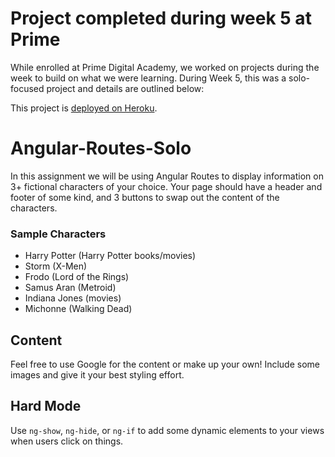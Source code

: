 # Project completed during week 5 at Prime
While enrolled at Prime Digital Academy, we worked on projects during the week to build on what we were learning. During Week 5, this was a solo-focused project and details are outlined below:

This project is [deployed on Heroku](https://infinite-ridge-17653.herokuapp.com/).

# Angular-Routes-Solo
In this assignment we will be using Angular Routes to display information on 3+ fictional characters of your choice. Your page should have a header and footer of some kind, and 3 buttons to swap out the content of the characters. 

### Sample Characters

* Harry Potter (Harry Potter books/movies)
* Storm (X-Men)
* Frodo (Lord of the Rings)
* Samus Aran (Metroid)
* Indiana Jones (movies)
* Michonne (Walking Dead)

## Content
Feel free to use Google for the content or make up your own! Include some images and give it your best styling effort. 

## Hard Mode
Use `ng-show`, `ng-hide`, or `ng-if` to add some dynamic elements to your views when users click on things.